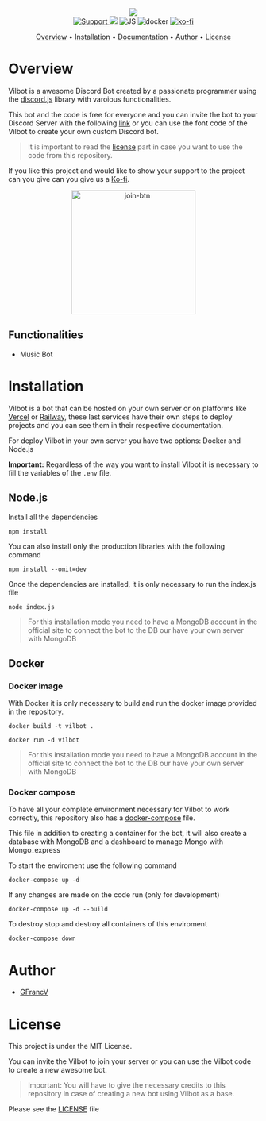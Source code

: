 <div align="center">
  <img src="https://user-images.githubusercontent.com/35277540/202900919-37b3a360-7fc2-4fce-a08b-f23e4b0f748d.png" align="center">
<br>

<a href="https://discord.com/oauth2/authorize?client_id=1024599953387044904&permissions=8&scope=bot">
  <img src="https://img.shields.io/badge/Discord-5865F2?style=for-the-badge&logo=discord&logoColor=white" alt="Support">
</a>
<img src="https://img.shields.io/badge/Node.js-339933?style=for-the-badge&logo=nodedotjs&logoColor=white">
<img src="https://img.shields.io/badge/JavaScript-323330?style=for-the-badge&logo=javascript&logoColor=F7DF1E" alt="JS">
<img src="https://img.shields.io/badge/Docker-2CA5E0?style=for-the-badge&logo=docker&logoColor=white" alt="docker">
<a href="https://ko-fi.com/GFrancV">
	<img src="https://img.shields.io/badge/Ko--fi-F16061?style=for-the-badge&logo=ko-fi&logoColor=white" alt="ko-fi">
</a>
</div>

<p align="center">
  <a href="#overview">Overview</a>
  •
  <a href="#installation">Installation</a>
  •
  <a href="https://vilbot-org.github.io">Documentation</a>
  •
  <a href="#author">Author</a>
  •
  <a href="#license">License</a>
</p>

# Overview

Vilbot is a awesome Discord Bot created by a passionate programmer using the [discord.js](https://discord.js.org) library with varoious functionalities.

This bot and the code is free for everyone and you can invite the bot to your Discord Server with the following [link](https://discord.com/oauth2/authorize?client_id=1024599953387044904&permissions=8&scope=bot) or you can use the font code of the Vilbot to create your own custom Discord bot.

> It is important to read the [license](#license) part in case you want to use the code from this repository.

If you like this project and would like to show your support to the project can you give can you give us a [Ko-fi](https://ko-fi.com/GFrancV).

<div align="center">
	<a src="https://discord.com/oauth2/authorize?client_id=1024599953387044904&permissions=8&scope=bot">
			<img src="https://user-images.githubusercontent.com/35277540/202934244-7297631c-8429-4fe2-8158-a1f64c2bb9cb.png" alt="join-btn" width="250">
	</a>
</div>

## Functionalities

- Music Bot

# Installation

Vilbot is a bot that can be hosted on your own server or on platforms like [Vercel](https://vercel.com/) or [Railway](https://railway.app/), these last services have their own steps to deploy projects and you can see them in their respective documentation.

For deploy Vilbot in your own server you have two options: Docker and Node.js

**Important:** Regardless of the way you want to install Vilbot it is necessary to fill the variables of the `.env` file.

## Node.js

Install all the dependencies

```Shell
npm install
```

You can also install only the production libraries with the following command

```Shell
npm install --omit=dev
```

Once the dependencies are installed, it is only necessary to run the index.js file

```Shell
node index.js
```

> For this installation mode you need to have a MongoDB account in the official site to connect the bot to the DB our have your own server with MongoDB

## Docker

### Docker image

With Docker it is only necessary to build and run the docker image provided in the repository.

```Shell
docker build -t vilbot .
```

```Shell
docker run -d vilbot
```

> For this installation mode you need to have a MongoDB account in the official site to connect the bot to the DB our have your own server with MongoDB

### Docker compose

To have all your complete environment necessary for Vilbot to work correctly, this repository also has a [docker-compose](docker-compose.yml) file.

This file in addition to creating a container for the bot, it will also create a database with MongoDB and a dashboard to manage Mongo with Mongo_express

To start the enviroment use the following command

```Shell
docker-compose up -d
```

If any changes are made on the code run (only for development)

```Shell
docker-compose up -d --build
```

To destroy stop and destroy all containers of this enviroment

```Shell
docker-compose down
```

# Author

- [GFrancV](https://github.com/GFrancV)

# License

This project is under the MIT License.

You can invite the Vilbot to join your server or you can use the Vilbot code to create a new awesome bot.

> Important: You will have to give the necessary credits to this repository in case of creating a new bot using Vilbot as a base.

Please see the [LICENSE](./LICENCE) file
